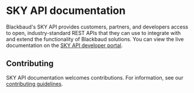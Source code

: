 # SKY API documentation

Blackbaud's SKY API provides customers, partners, and developers access to open, industry-standard REST APIs that they can use to integrate with and extend the functionality of Blackbaud solutions. You can view the live documentation on the [SKY API developer portal](https://developer.sky.blackbaud.com/).

## Contributing

SKY API documentation welcomes contributions. For information, see our [contributing guidelines](https://github.com/blackbaud/sky-api-docs/blob/master/CONTRIBUTING.md).
